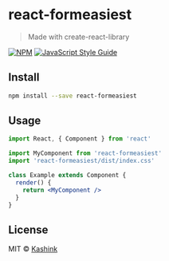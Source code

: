 # react-formeasiest

> Made with create-react-library

[![NPM](https://img.shields.io/npm/v/react-formeasiest.svg)](https://www.npmjs.com/package/react-formeasiest) [![JavaScript Style Guide](https://img.shields.io/badge/code_style-standard-brightgreen.svg)](https://standardjs.com)

## Install

```bash
npm install --save react-formeasiest
```

## Usage

```jsx
import React, { Component } from 'react'

import MyComponent from 'react-formeasiest'
import 'react-formeasiest/dist/index.css'

class Example extends Component {
  render() {
    return <MyComponent />
  }
}
```

## License

MIT © [Kashink](https://github.com/Kashink)
